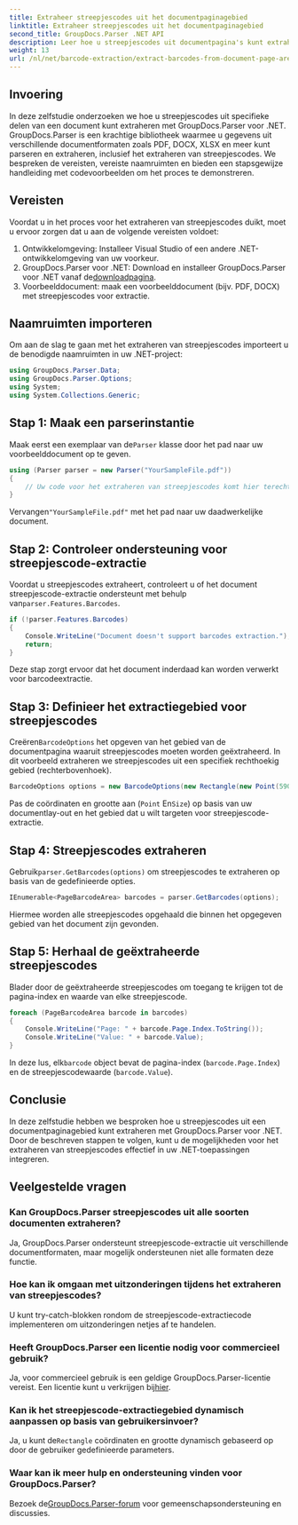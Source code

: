 ```yaml
---
title: Extraheer streepjescodes uit het documentpaginagebied
linktitle: Extraheer streepjescodes uit het documentpaginagebied
second_title: GroupDocs.Parser .NET API
description: Leer hoe u streepjescodes uit documentpagina's kunt extraheren met GroupDocs.Parser voor .NET. Verbeter uw documentverwerkingsmogelijkheden met deze stapsgewijze zelfstudie.
weight: 13
url: /nl/net/barcode-extraction/extract-barcodes-from-document-page-area/
---
```

## Invoering
In deze zelfstudie onderzoeken we hoe u streepjescodes uit specifieke delen van een document kunt extraheren met GroupDocs.Parser voor .NET. GroupDocs.Parser is een krachtige bibliotheek waarmee u gegevens uit verschillende documentformaten zoals PDF, DOCX, XLSX en meer kunt parseren en extraheren, inclusief het extraheren van streepjescodes. We bespreken de vereisten, vereiste naamruimten en bieden een stapsgewijze handleiding met codevoorbeelden om het proces te demonstreren.
## Vereisten
Voordat u in het proces voor het extraheren van streepjescodes duikt, moet u ervoor zorgen dat u aan de volgende vereisten voldoet:
1. Ontwikkelomgeving: Installeer Visual Studio of een andere .NET-ontwikkelomgeving van uw voorkeur.
2.  GroupDocs.Parser voor .NET: Download en installeer GroupDocs.Parser voor .NET vanaf de[downloadpagina](https://releases.groupdocs.com/parser/net/).
3. Voorbeelddocument: maak een voorbeelddocument (bijv. PDF, DOCX) met streepjescodes voor extractie.

## Naamruimten importeren
Om aan de slag te gaan met het extraheren van streepjescodes importeert u de benodigde naamruimten in uw .NET-project:
```csharp
using GroupDocs.Parser.Data;
using GroupDocs.Parser.Options;
using System;
using System.Collections.Generic;
```
## Stap 1: Maak een parserinstantie
 Maak eerst een exemplaar van de`Parser` klasse door het pad naar uw voorbeelddocument op te geven.
```csharp
using (Parser parser = new Parser("YourSampleFile.pdf"))
{
    // Uw code voor het extraheren van streepjescodes komt hier terecht
}
```
 Vervangen`"YourSampleFile.pdf"` met het pad naar uw daadwerkelijke document.
## Stap 2: Controleer ondersteuning voor streepjescode-extractie
 Voordat u streepjescodes extraheert, controleert u of het document streepjescode-extractie ondersteunt met behulp van`parser.Features.Barcodes`.
```csharp
if (!parser.Features.Barcodes)
{
    Console.WriteLine("Document doesn't support barcodes extraction.");
    return;
}
```
Deze stap zorgt ervoor dat het document inderdaad kan worden verwerkt voor barcodeextractie.
## Stap 3: Definieer het extractiegebied voor streepjescodes
 Creëren`BarcodeOptions` het opgeven van het gebied van de documentpagina waaruit streepjescodes moeten worden geëxtraheerd. In dit voorbeeld extraheren we streepjescodes uit een specifiek rechthoekig gebied (rechterbovenhoek).
```csharp
BarcodeOptions options = new BarcodeOptions(new Rectangle(new Point(590, 80), new Size(150, 150)));
```
Pas de coördinaten en grootte aan (`Point` En`Size`) op basis van uw documentlay-out en het gebied dat u wilt targeten voor streepjescode-extractie.
## Stap 4: Streepjescodes extraheren
 Gebruik`parser.GetBarcodes(options)` om streepjescodes te extraheren op basis van de gedefinieerde opties.
```csharp
IEnumerable<PageBarcodeArea> barcodes = parser.GetBarcodes(options);
```
Hiermee worden alle streepjescodes opgehaald die binnen het opgegeven gebied van het document zijn gevonden.
## Stap 5: Herhaal de geëxtraheerde streepjescodes
Blader door de geëxtraheerde streepjescodes om toegang te krijgen tot de pagina-index en waarde van elke streepjescode.
```csharp
foreach (PageBarcodeArea barcode in barcodes)
{
    Console.WriteLine("Page: " + barcode.Page.Index.ToString());
    Console.WriteLine("Value: " + barcode.Value);
}
```
 In deze lus, elk`barcode` object bevat de pagina-index (`barcode.Page.Index`) en de streepjescodewaarde (`barcode.Value`).

## Conclusie
In deze zelfstudie hebben we besproken hoe u streepjescodes uit een documentpaginagebied kunt extraheren met GroupDocs.Parser voor .NET. Door de beschreven stappen te volgen, kunt u de mogelijkheden voor het extraheren van streepjescodes effectief in uw .NET-toepassingen integreren.

## Veelgestelde vragen
### Kan GroupDocs.Parser streepjescodes uit alle soorten documenten extraheren?
Ja, GroupDocs.Parser ondersteunt streepjescode-extractie uit verschillende documentformaten, maar mogelijk ondersteunen niet alle formaten deze functie.
### Hoe kan ik omgaan met uitzonderingen tijdens het extraheren van streepjescodes?
U kunt try-catch-blokken rondom de streepjescode-extractiecode implementeren om uitzonderingen netjes af te handelen.
### Heeft GroupDocs.Parser een licentie nodig voor commercieel gebruik?
Ja, voor commercieel gebruik is een geldige GroupDocs.Parser-licentie vereist. Een licentie kunt u verkrijgen bij[hier](https://purchase.groupdocs.com/buy).
### Kan ik het streepjescode-extractiegebied dynamisch aanpassen op basis van gebruikersinvoer?
 Ja, u kunt de`Rectangle` coördinaten en grootte dynamisch gebaseerd op door de gebruiker gedefinieerde parameters.
### Waar kan ik meer hulp en ondersteuning vinden voor GroupDocs.Parser?
 Bezoek de[GroupDocs.Parser-forum](https://forum.groupdocs.com/c/parser/17) voor gemeenschapsondersteuning en discussies.